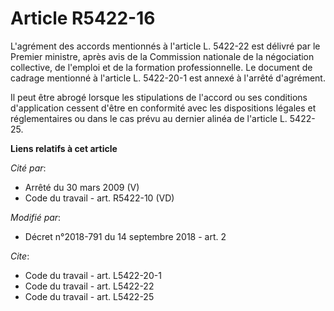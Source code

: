 # Article R5422-16

L'agrément des accords mentionnés à l'article L. 5422-22 est délivré par le Premier ministre, après avis de la Commission
nationale de la négociation collective, de l'emploi et de la formation professionnelle. Le document de cadrage mentionné à
l'article L. 5422-20-1 est annexé à l'arrêté d'agrément. 

Il peut être abrogé lorsque les stipulations de l'accord ou ses conditions d'application cessent d'être en conformité avec
les dispositions légales et réglementaires ou dans le cas prévu au dernier alinéa de l'article L. 5422-25.

**Liens relatifs à cet article**

_Cité par_:

  - Arrêté du 30 mars 2009 (V)
  - Code du travail - art. R5422-10 (VD)

_Modifié par_:

  - Décret n°2018-791 du 14 septembre 2018 - art. 2

_Cite_:

  - Code du travail - art. L5422-20-1
  - Code du travail - art. L5422-22
  - Code du travail - art. L5422-25
